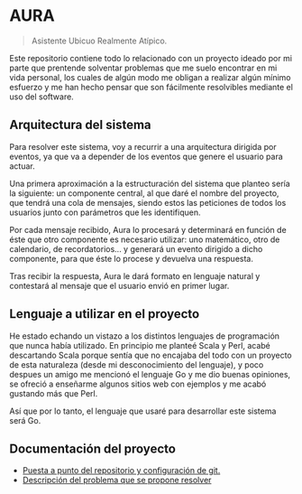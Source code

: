 # AURA
> Asistente Ubicuo Realmente Atípico.

Este repositorio contiene todo lo relacionado con un proyecto ideado por mi parte que prentende solventar problemas que me suelo encontrar en mi vida personal, los cuales de algún modo me obligan a realizar algún mínimo esfuerzo y me han hecho pensar que son fácilmente resolvibles mediante el uso del software.

## Arquitectura del sistema

Para resolver este sistema, voy a recurrir a una arquitectura dirigida por eventos, ya que va a depender de los eventos que genere el usuario para actuar.

Una primera aproximación a la estructuración del sistema que planteo sería la siguiente: un componente central, al que daré el nombre del proyecto, que tendrá una cola de mensajes, siendo estos las peticiones de todos los usuarios junto con parámetros que les identifiquen.

Por cada mensaje recibido, Aura lo procesará y determinará en función de éste que otro componente es necesario utilizar: uno matemático, otro de calendario, de recordatorios... y generará un evento dirigido a dicho componente, para que éste lo procese y devuelva una respuesta.

Tras recibir la respuesta, Aura le dará formato en lenguaje natural y contestará al mensaje que el usuario envió en primer lugar.

## Lenguaje a utilizar en el proyecto

He estado echando un vistazo a los distintos lenguajes de programación que nunca había utilizado. En principio me planteé Scala y Perl, acabé descartando Scala porque sentía que no encajaba del todo con un proyecto de esta naturaleza (desde mi desconocimiento del lenguaje), y poco despues un amigo me mencionó el lenguaje Go y me dio buenas opiniones, se ofreció a enseñarme algunos sitios web con ejemplos y me acabó gustando más que Perl.

Así que por lo tanto, el lenguaje que usaré para desarrollar este sistema será Go.

## Documentación del proyecto

+ [Puesta a punto del repositorio y configuración de git.](https://github.com/Anglepi/Aura/blob/main/docs/configuracion_git.md)
+ [Descripción del problema que se propone resolver](https://github.com/Anglepi/Aura/blob/main/docs/milestones/milestone0.md)